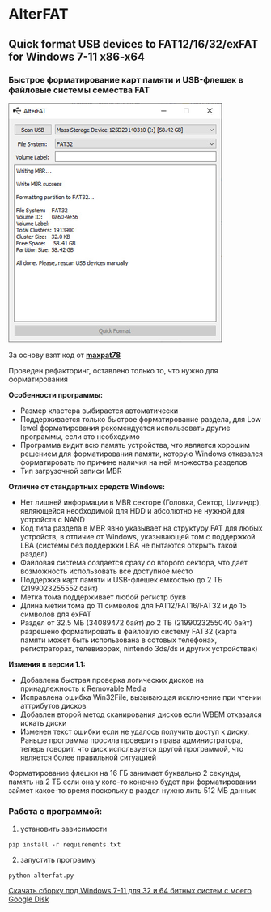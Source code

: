 # AlterFAT
## Quick format USB devices to FAT12/16/32/exFAT for Windows 7-11 x86-x64
### Быстрое форматирование карт памяти и USB-флешек в файловые системы семества FAT

![Скриншот](https://github.com/0xMihalich/alterfat/blob/main/screen.jpg?raw=true)

За основу взят код от [**maxpat78**](https://github.com/maxpat78/FATtools)

Проведен рефакторинг, оставлено только то, что нужно для форматирования

**Особенности программы:**
- Размер кластера выбирается автоматически
- Поддерживается только быстрое форматирование раздела, для Low lewel форматирования рекомендуется использовать другие программы, если это необходимо
- Программа видит всю память устройства, что является хорошим решением для форматирования памяти, которую Windows отказался форматировать по причине наличия на ней множества разделов
- Тип загрузочной записи MBR

**Отличие от стандартных средств Windows:**
- Нет лишней информации в MBR секторе (Головка, Сектор, Цилиндр), являющейся необходимой для HDD и абсолютно не нужной для устройств с NAND
- Код типа раздела в MBR явно указывает на структуру FAT для любых устройств, в отличие от Windows, указывающей том с поддержкой LBA (системы без поддержки LBA не пытаются открыть такой раздел)
- Файловая система создается сразу со второго сектора, что дает возможность использовать все доступное место
- Поддержка карт памяти и USB-флешек емкостью до 2 ТБ (2199023255552 байт)
- Метка тома поддерживает любой регистр букв
- Длина метки тома до 11 символов для FAT12/FAT16/FAT32 и до 15 символов для exFAT
- Раздел от 32.5 МБ (34089472 байт) до 2 ТБ (2199023255040 байт) разрешено форматировать в файловую систему FAT32 (карта памяти может быть использована в сотовых телефонах, регистраторах, телевизорах, nintendo 3ds/ds и других устройствах)

**Измения в версии 1.1:**
- Добавлена быстрая проверка логических дисков на принадлежность к Removable Media
- Исправлена ошибка Win32File, вызывающая исключение при чтении аттрибутов дисков
- Добавлен второй метод сканирования дисков если WBEM отказался искать диски
- Изменен текст ошибки если не удалось получить доступ к диску. Раньше программа просила проверить права администратора, теперь говорит, что диск используется другой программой, что является более правильной ситуацией

Форматирование флешки на 16 ГБ занимает буквально 2 секунды, память на 2 ТБ если она у кого-то конечно будет при форматировании займет какое-то время поскольку в раздел нужно лить 512 МБ данных

### Работа с программой:
1. установить зависимости
```
pip install -r requirements.txt
```
2. запустить программу
```
python alterfat.py
```

[Скачать сборку под Windows 7-11 для 32 и 64 битных систем с моего Google Disk](https://drive.google.com/file/d/1w4AGRBT4lYr3qg--Ia8ypPu-j2-Xu9bF/)

